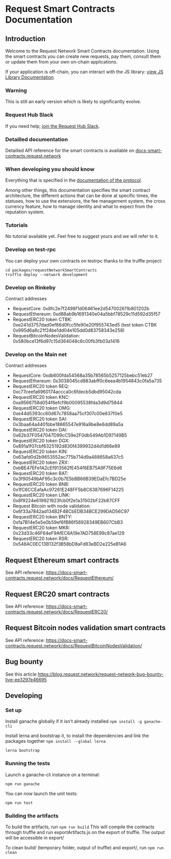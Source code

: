 # Request Smart Contracts Documentation 

## Introduction

Welcome to the Request Network Smart Contracts documentation. 
Using the smart contracts you can create new requests, pay them, consult them or update them from your own on-chain applications. 

If your application is off-chain, you can interact with the JS library: [view JS Library Documentation](https://github.com/RequestNetwork/requestNetwork).

### Warning

This is still an early version which is likely to significantly evolve. 

### Request Hub Slack

If you need help, [join the Request Hub Slack](https://request-slack.herokuapp.com/).

### Detailled documentation

Detailled API reference for the smart contracts is available on [docs-smart-contracts.request.network](https://docs-smart-contracts.request.network/) 

### When developing you should know

Everything that is specified in the [documentation of the protocol](https://docs.request.network/development/protocol).

Among other things, this documentation specifies the smart contract architecture, the different actions that can be done at specific times, the statuses, how to use the extensions, the fee management system, the cross currency feature, how to manage identity and what to expect from the reputation system.

### Tutorials

No tutorial available yet. Feel free to suggest yours and we will refer to it.

### Develop on test-rpc

You can deploy your own contracts on testrpc thanks to the truffle project:
```git clone https://github.com/RequestNetwork/requestNetwork 
cd packages/requestNetworkSmartContracts 
truffle deploy --network development
```

### Develop on Rinkeby

Contract addresses
* RequestCore: 0x8fc2e7f2498f1d06461ee2d547002611b801202b
* RequestEthereum: 0xd88ab9b1691340e04a5bbf78529c11d592d35f57
* RequestERC20 token CTBK: 0xe241d3757dad0ef86d0fcc5fe90e20f955743ed5  (test token CTBK 0x995d6a8c21f24be1dd04e105dd0d83758343e258)
* RequestBitcoinNodesValidation: 0x580bce13f6d97c15d364048c6c00fb3fb03a1416

### Develop on the Main net 

Contract addresses
* RequestCore: 0xdb600fda54568a35b78565b5257125bebc51eb27
* RequestEthereum: 0x3038045cd883abff0c6eea4b1954843c0fa5a735
* RequestERC20 token REQ: 0xc77ceefa6960174accca0c6fdecb5dbd95042cda
* RequestERC20 token KNC: 0xa9566758d054f6efcf9b00095538fda3d9d75844
* RequestERC20 token OMG: 0xe44d5393cc60d67c7858aa75cf307c00e837f0e5
* RequestERC20 token SAI: 0x3baa64a4401bbe18865547e916a9be8e6dd89a5a
* RequestERC20 token DAI: 0x62b37F0547047D99cC59e2F0db549Ab1D97149B5
* RequestERC20 token DGX: 0x891a1f07cbf6325192d830f4399932d4d1d66e89
* RequestERC20 token KIN: 0x63afd0d2b9653552ac775b714d9a488658a637c5 
* RequestERC20 token ZRX: 0xbBE47EFe1A2cEf913562fE454f6EB75A9F75E6d6 
* RequestERC20 token BAT: 0x3f90549bAF95c3c0b7E5bBB66B39EDaEfc7BD25e 
* RequestERC20 token BNB: 0x1fC6CCEafaAc97261E248FF5b8C6387696F14225 
* RequestERC20 token LINK: 0x8f9224e619921923fcb0f2e1a31502bF22b87CFF
* Request Bitcoin with node validation: 0x6f33a7842ad134B2F4BCbEDB34BCE299DAD56C97
* RequestERC20 token BNTY: 0xfa7B14e5e5e0b59ef6fB86f56928349EB607CbB3 
* RequestERC20 token MKR: 0x23d33c46F64eF9AfEC6A19e7AD758E99c87ae129
* RequestERC20 token RSR: 0x548AC0EC13B132f3B58bD8aFd83eBD2e225eB1A6


## Request Ethereum smart contracts

See API reference: https://docs-smart-contracts.request.network/docs/RequestEthereum/

## Request ERC20 smart contracts

See API reference: https://docs-smart-contracts.request.network/docs/RequestERC20/

## Request Bitcoin nodes validation smart contracts

See API reference: https://docs-smart-contracts.request.network/docs/RequestBitcoinNodesValidation/

## Bug bounty

See this article https://blog.request.network/request-network-bug-bounty-live-ee3297e46695

## Developing

### Set up

Install ganache globally if it isn't already installed
`npm install -g ganache-cli`

Install lerna and bootstrap it, to install the dependencies and link the packages together
`npm install --global lerna`

`lerna bootstrap`

### Running the tests

Launch a ganache-cli instance on a terminal:

`npm run ganache`

You can now launch the unit tests:

`npm run test`


### Building the artifacts

To build the artifacts, run
`npm run build`
This will compile the contracts through truffle and run exportArtifacts.js on the export of truffle. 
The output will be accessible in export/

To clean build/ (temporary folder, output of truffle) and export/, run
`npm run clean`

